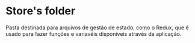 # Store's folder

Pasta destinada para arquivos de gestão de estado, como o Redux, que é usado para fazer funções e variavéis disponíveis através da aplicação.